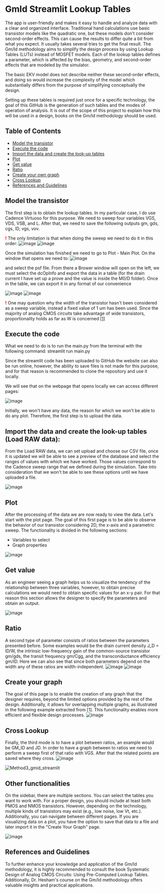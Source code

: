 # GmId Streamlit Lookup Tables
The app is user-friendly and makes it easy to handle and analyze data with a clear and organized interface. Traditional hand calculations use basic transistor models like the quadratic one, but these models don't consider second-order effects. This can cause the results to differ quite a bit from what you expect. It usually takes several tries to get the final result. The Gm/Id methodology aims to simplify the design process by using Lookup Tables (LUTs) instead of MOSFET models. Each of the lookup tables defines a parameter, which is affected by the bias, geometry, and second-order effects that are modeled by the simulator.

The basic EKV model does not describe neither these second-order effects, and doing so would increase the complexity of the model which substantially differs from the purpose of simplifying conceptually the design.

Setting up these tables is required just once for a specific technology, the goal of this GitHub is the generation of such tables and the modes of operation of analysis. It is out of the scope of this project to explain how this will be used in a design, books on the Gm/Id methodology should be used. 

## Table of Contents
- [Model the transistor](#model-the-transistor)
- [Execute the code](#execute-the-code)
- [Import the data and create the look-up tables](#import-the-data-and-create-the-look-up-tables-load-raw-data)
- [Plot](#plot)
- [Get value](#get-value)
- [Ratio](#ratio)
- [Create your own graph](#create-your-own-graph)
- [Cross Lookup](#cross-lookup)
- [References and Guidelines](#references-and-guidelines)

## Model the transistor
The first step is to obtain the lookup tables. In my particular case, I do use Cadence Virtuoso for this purpose. We need to sweep four variables VGS, VDS, VSB, and L. After that, we need to save the following outputs gm, gds, cgs, ID, vgs, vov.

<strong style="color:red;">!</strong> The only limitation is that when doing the sweep we need to do it in this order:
![image](https://github.com/user-attachments/assets/65add828-ce04-4ac8-83fa-ee865d4954e4)
![image](https://github.com/user-attachments/assets/bb28bef6-44fe-451a-ad3d-12df5f83bfad)

Once the simulation has finished we need to go to Plot - Main Plot. On the window that opens we need to:
![image](https://github.com/user-attachments/assets/96ce9f13-247a-4ba9-90b7-50e64b82a0d2)

and select the psf file. From there a Brower window will open on the left, we must select the dcOpInfo and export the data in a table (for the drain current I have set up a prove and the value is inside the M0/D folder). Once in the table, we can export it in any format of our convenience

![image](https://github.com/user-attachments/assets/8697ee4f-a0d8-46c6-bd30-ba1fe03c27fa)
![image](https://github.com/user-attachments/assets/569502a1-aedc-4d90-b84c-609b5a68f3a0)

<strong style="color:red;">!</strong> One may question why the width of the transistor hasn't been considered as a sweep variable, instead a fixed value of 1 um has been used. Since the majority of analog CMOS circuits take advantage of wide transistors, proportionality holds as far as W is concerned [[1]](https://ieeexplore.ieee.org/document/10122491/)

## Execute the code
What we need to do is to run the main.py from the terminal with the following command:
streamlit run main.py

Since the streamlit code has been uploaded to GitHub the website can also be run online, however, the ability to save files is not made for this purpose, and for that reason is recommended to clone the repository and use it locally.

We will see that on the webpage that opens locally we can access different pages:

![image](https://github.com/user-attachments/assets/52e2128a-89d9-46e1-9754-4dc56e13af57)

Initially, we won't have any data, the reason for which we won't be able to do any plot. Therefore, the first step is to upload the data.

## Import the data and create the look-up tables (Load RAW data):
From the Load RAW data, we can set upload and choose our CSV file, once it is updated we will be able to see a preview of the database and select the ranges of values with which we have worked. Those values correspond to the Cadence sweep range that we defined during the simulation. Take into consideration that we won't be able to see these options until we have uploaded a file.

![image](https://github.com/user-attachments/assets/59e52644-3b4b-49ac-a1df-ea15e9a0e1da)

## Plot
After the processing of the data we are now ready to view the data. Let's start with the plot page. The goal of this first page is to be able to observe the behavior of our transistor considering 2D, the x-axis and a parametric sweep. The functionality is divided in the following sections:
- Variables to select
- Graph properties

![image](https://github.com/user-attachments/assets/2e6e5770-655c-484d-9e2e-77529ee4e54c)

## Get value
As an engineer seeing a graph helps us to visualize the tendency of the relationship between three variables, however, to obtain precise calculations we would need to obtain specific values for an x-y pair. For that reason this section allows the designer to specify the parameters and obtain an output.

![image](https://github.com/user-attachments/assets/1fc60eac-5529-4e8d-b0c4-362aa0ba8c4e)

## Ratio
A second type of parameter consists of ratios between the parameters presented before. Some examples would be the drain current density J_D = ID/W, the intrinsic low-frequency gain of the common-source transistor gm/gds, the transit frequency gm/Cgg, and the transconductance efficiency gm/ID. Here we can also see that since both parameters depend on the width any of these ratios are width-independent.
![image](https://github.com/user-attachments/assets/d6e446d8-2b84-4447-9ccf-05e9e1921054)
![image](https://github.com/user-attachments/assets/be48e34b-1b2e-42fd-83d5-1c8a05f696b9)


## Create your graph
The goal of this page is to enable the creation of any graph that the designer requires, beyond the limited options provided by the rest of the design. Additionally, it allows for overlapping multiple graphs, as illustrated in the following example extracted from [1]. This functionality enables more efficient and flexible design processes.
![image](https://github.com/user-attachments/assets/4280c985-d814-4110-8eb2-a711703c20d4)

## Cross Lookup
Finally, the third mode is to have a plot between ratios, an example would be GM_ID and JD. In order to have a graph between to ratios we need to perform a sweep first of that ratio with VGS. After that the related points are saved where they cross.
![image](https://github.com/user-attachments/assets/ce26cd1a-90ae-4ef5-aea3-d7ac2fd975d6)


![Method3_gmid_streamlit](https://github.com/user-attachments/assets/c01ba7f4-c540-4965-8387-239e95e2595a)

## Other functionalities
On the sidebar, there are multiple sections. You can select the tables you want to work with. For a proper design, you should include at least both PMOS and NMOS transistors. However, depending on the technology, multiple kinds of transistors may exist (e.g., low noise, low Vt, etc.). Additionally, you can navigate between different pages. If you are visualizing data on a plot, you have the option to save that data to a file and later import it in the "Create Your Graph" page.

![image](https://github.com/user-attachments/assets/ca46c571-a78c-4a51-a283-2e09a40ff7d1)


## References and Guidelines
To further enhance your knowledge and application of the Gm/Id methodology, it is highly recommended to consult the book Systematic Design of Analog CMOS Circuits: Using Pre-Computed Lookup Tables. Additionally, Dr. Hesham's course on the Gm/Id methodology offers valuable insights and practical applications.
